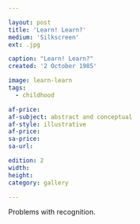 ```yaml
---

layout: post
title: 'Learn! Learn?'
medium: 'Silkscreen'
ext: .jpg

caption: "Learn! Learn?"
created: '2 October 1985'

image: learn-learn
tags:
  - childhood

af-price:
af-subject: abstract and conceptual
af-style: illustrative
af-price:
sa-price:
sa-url:

edition: 2
width:
height:
category: gallery

---
```


Problems with recognition.
